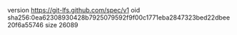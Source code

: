 version https://git-lfs.github.com/spec/v1
oid sha256:0ea62308930428b7925079592f9f00c1771eba2847323bed22dbee20f6a55746
size 26089
